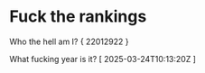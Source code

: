 # Fuck the rankings

Who the hell am I?
{ 22012922 }

What fucking year is it?
[ 2025-03-24T10:13:20Z ]
